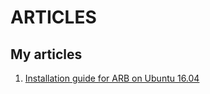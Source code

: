 # ARTICLES

## My articles
1. [Installation guide for ARB on Ubuntu 16.04](https://github.com/doublexism/ARTICLES/tree/master)
